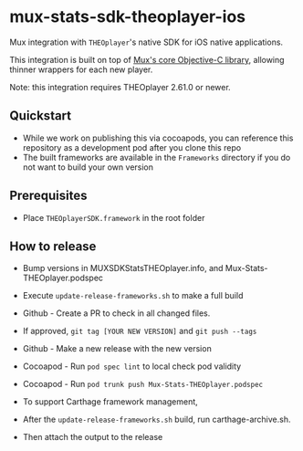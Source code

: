 # mux-stats-sdk-theoplayer-ios

Mux integration with `THEOplayer`'s native SDK for iOS native applications.

This integration is built on top of [Mux's core Objective-C library](https://github.com/muxinc/stats-sdk-objc), allowing thinner wrappers for each new player.

Note: this integration requires THEOplayer 2.61.0 or newer.

## Quickstart
* While we work on publishing this via cocoapods, you can reference this repository as a development pod after you clone this repo
* The built frameworks are available in the `Frameworks` directory if you do not want to build your own version

## Prerequisites
* Place `THEOplayerSDK.framework` in the root folder

## How to release
* Bump versions in MUXSDKStatsTHEOplayer.info, and Mux-Stats-THEOplayer.podspec
* Execute `update-release-frameworks.sh` to make a full build
* Github - Create a PR to check in all changed files.
* If approved, `git tag [YOUR NEW VERSION]` and `git push --tags`
* Github - Make a new release with the new version
* Cocoapod - Run `pod spec lint` to local check pod validity
* Cocoapod - Run `pod trunk push Mux-Stats-THEOplayer.podspec`

* To support Carthage framework management,
* After the `update-release-frameworks.sh` build, run carthage-archive.sh.
* Then attach the output to the release
